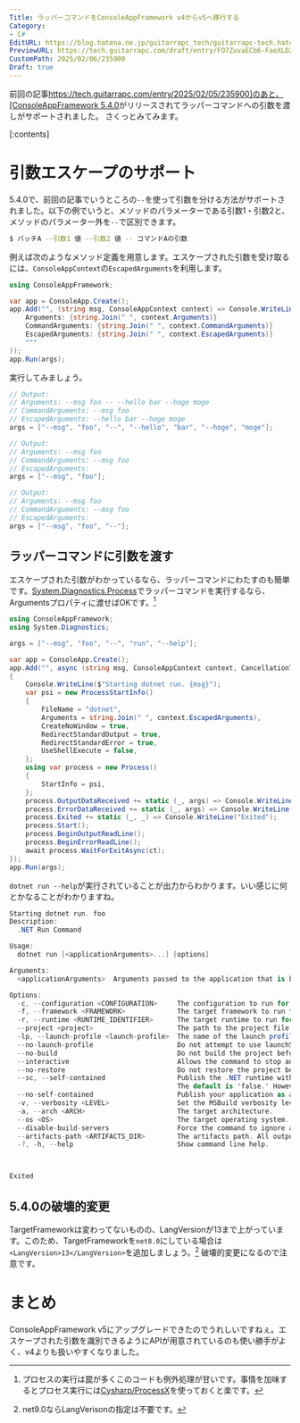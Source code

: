 ```yaml
---
Title: ラッパーコマンドをConsoleAppFramework v4からv5へ移行する
Category:
- C#
EditURL: https://blog.hatena.ne.jp/guitarrapc_tech/guitarrapc-tech.hatenablog.com/atom/entry/6802418398327543324
PreviewURL: https://tech.guitarrapc.com/draft/entry/FO7ZuvaECb6-FaeXLD2-tfkxFpc
CustomPath: 2025/02/06/235900
Draft: true
---
```


前回の記事[https://tech.guitarrapc.com/entry/2025/02/05/235900]のあと、[ConsoleAppFramework 5.4.0](https://github.com/Cysharp/ConsoleAppFramework/releases/tag/5.4.0)がリリースされてラッパーコマンドへの引数を渡しがサポートされました。
さくっとみてみます。

[:contents]

# 引数エスケープのサポート

5.4.0で、前回の記事でいうところの`--`を使って引数を分ける方法がサポートされました。以下の例でいうと、メソッドのパラメーターである引数1・引数2と、メソッドのパラメーター外を`--`で区別できます。

```sh
$ バッチA --引数1 値 --引数2 値 -- コマンドAの引数
```

例えば次のようなメソッド定義を用意します。エスケープされた引数を受け取るには、`ConsoleAppContext`の`EscapedArguments`を利用します。

```cs
using ConsoleAppFramework;

var app = ConsoleApp.Create();
app.Add("", (string msg, ConsoleAppContext context) => Console.WriteLine($"""
    Arguments: {string.Join(" ", context.Arguments)}
    CommandArguments: {string.Join(" ", context.CommandArguments)}
    EscapedArguments: {string.Join(" ", context.EscapedArguments)}
    """
));
app.Run(args);
```

実行してみましょう。

```cs
// Output:
// Arguments: --msg foo -- --hello bar --hoge moge
// CommandArguments: --msg foo
// EscapedArguments: --hello bar --hoge moge
args = ["--msg", "foo", "--", "--hello", "bar", "--hoge", "moge"];

// Output:
// Arguments: --msg foo
// CommandArguments: --msg foo
// EscapedArguments:
args = ["--msg", "foo"];

// Output:
// Arguments: --msg foo
// CommandArguments: --msg foo
// EscapedArguments:
args = ["--msg", "foo", "--"];
```

## ラッパーコマンドに引数を渡す

エスケープされた引数がわかっているなら、ラッパーコマンドにわたすのも簡単です。[System.Diagnostics.Process](https://learn.microsoft.com/ja-jp/dotnet/api/system.diagnostics.process?view=net-8.0)でラッパーコマンドを実行するなら、Argumentsプロパティに渡せばOKです。[^1]

```cs
using ConsoleAppFramework;
using System.Diagnostics;

args = ["--msg", "foo", "--", "run", "--help"];

var app = ConsoleApp.Create();
app.Add("", async (string msg, ConsoleAppContext context, CancellationToken ct = default) =>
{
    Console.WriteLine($"Starting dotnet run. {msg}");
    var psi = new ProcessStartInfo()
    {
        FileName = "dotnet",
        Arguments = string.Join(" ", context.EscapedArguments),
        CreateNoWindow = true,
        RedirectStandardOutput = true,
        RedirectStandardError = true,
        UseShellExecute = false,
    };
    using var process = new Process()
    {
        StartInfo = psi,
    };
    process.OutputDataReceived += static (_, args) => Console.WriteLine(args.Data);
    process.ErrorDataReceived += static (_, args) => Console.WriteLine(args.Data);
    process.Exited += static (_, _) => Console.WriteLine("Exited");
    process.Start();
    process.BeginOutputReadLine();
    process.BeginErrorReadLine();
    await process.WaitForExitAsync(ct);
});
app.Run(args);
```

`dotnet run --help`が実行されていることが出力からわかります。いい感じに何とかなることがわかりますね。

```cs
Starting dotnet run. foo
Description:
  .NET Run Command

Usage:
  dotnet run [<applicationArguments>...] [options]

Arguments:
  <applicationArguments>  Arguments passed to the application that is being run. []

Options:
  -c, --configuration <CONFIGURATION>     The configuration to run for. The default for most projects is 'Debug'.
  -f, --framework <FRAMEWORK>             The target framework to run for. The target framework must also be specified in the project file.
  -r, --runtime <RUNTIME_IDENTIFIER>      The target runtime to run for.
  --project <project>                     The path to the project file to run (defaults to the current directory if there is only one project).
  -lp, --launch-profile <launch-profile>  The name of the launch profile (if any) to use when launching the application.
  --no-launch-profile                     Do not attempt to use launchSettings.json to configure the application.
  --no-build                              Do not build the project before running. Implies --no-restore.
  --interactive                           Allows the command to stop and wait for user input or action (for example to complete authentication).
  --no-restore                            Do not restore the project before building.
  --sc, --self-contained                  Publish the .NET runtime with your application so the runtime doesn't need to be installed on the target machine.
                                          The default is 'false.' However, when targeting .NET 7 or lower, the default is 'true' if a runtime identifier is specified.
  --no-self-contained                     Publish your application as a framework dependent application. A compatible .NET runtime must be installed on the target machine to run your application.
  -v, --verbosity <LEVEL>                 Set the MSBuild verbosity level. Allowed values are q[uiet], m[inimal], n[ormal], d[etailed], and diag[nostic].
  -a, --arch <ARCH>                       The target architecture.
  --os <OS>                               The target operating system.
  --disable-build-servers                 Force the command to ignore any persistent build servers.
  --artifacts-path <ARTIFACTS_DIR>        The artifacts path. All output from the project, including build, publish, and pack output, will go in subfolders under the specified path.
  -?, -h, --help                          Show command line help.



Exited
```

## 5.4.0の破壊的変更

TargetFrameworkは変わってないものの、LangVersionが13まで上がっています。このため、TargetFrameworkを`net8.0`にしている場合は`<LangVersion>13</LangVersion>`を追加しましょう。[^2]
破壊的変更になるので注意です。

# まとめ

ConsoleAppFramework v5にアップグレードできたのでうれしいですねぇ。エスケープされた引数を識別できるようにAPIが用意されているのも使い勝手がよく、v4よりも扱いやすくなりました。


[^1]: プロセスの実行は罠が多くこのコードも例外処理が甘いです。事情を加味するとプロセス実行には[Cysharp/ProcessX](https://github.com/Cysharp/ProcessX)を使っておくと楽です。
[^2]: net9.0ならLangVerisonの指定は不要です。
